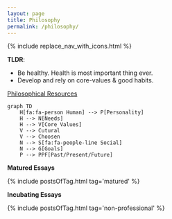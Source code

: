 ```yaml
---
layout: page
title: Philosophy
permalink: /philosophy/
---
```


{% include replace_nav_with_icons.html %}

**TLDR**:

- Be healthy. Health is most important thing ever.
- Develop and rely on core-values & good habits.

[Philosophical Resources](/non-technical-resources)

```!mermaid
graph TD
    H[fa:fa-person Human] --> P[Personality]
    H --> N[Needs]
    H --> V[Core Values]
    V --> Cutural
    V --> Choosen
    N --> S[fa:fa-people-line Social]
    N --> G[Goals]
    P --> PPF[Past/Present/Future]
```

**Matured Essays**

{% include postsOfTag.html tag='matured' %}

**Incubating Essays**

{% include postsOfTag.html tag='non-professional' %}
